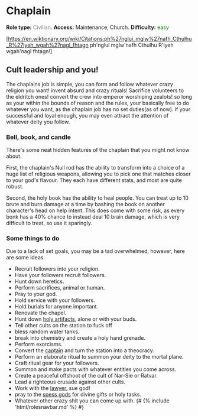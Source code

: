 # Chaplain
**Role type:** <font color= "#808080">Civilian</font>. **Access:** Maintenance, Church. **Difficulty:** <font color="Green">easy</font>


[https://en.wiktionary.org/wiki/Citations:ph%27nglui_mglw%27nafh_Cthulhu_R%27lyeh_wgah%27nagl_fhtagn ph'nglui mglw'nafh Cthulhu R'lyeh wgah'nagl fhtagn!]


## Cult leadership and you!

The chaplains job is simple, you can form and follow whatever crazy religion you want! invent absurd and crazy rituals! Sacrifice volunteers to the eldritch ones! convert the crew into emperor worshiping zealots! so long as your within the bounds of reason and the rules, your basically free to do whatever you want, as the chaplain job has no set duties(as of now). if your successful and loyal enough, you may even attract the attention of whatever deity you follow.

### Bell, book, and candle

There's some neat hidden features of the chaplain that you might not know about.

First, the chaplain's Null rod has the ability to transform into a choice of a huge list of religious weapons, allowing you to pick one that matches closer to your god's flavour. They each have different stats, and most are quite robust.

Second, the holy book has the ability to heal people. You can treat up to 10 brute and burn damage at a time by bashing the book on another character's head on help intent. This does come with some risk, as every bonk has a 40% chance to instead deal 10 brain damage, which is very difficult to treat, so use it sparingly.

### Some things to do

Due to a lack of set goals, you may be a tad overwhelmed, however, here are some ideas

* Recruit followers into your religion.
* Have your followers recruit followers.
* Hunt down heretics.
* Perform sacrifices, animal or human.
* Pray to your god.
* Hold service with your followers.
* Hold burials for anyone important.
* Renovate the chapel.
* Hunt down [holy artifacts](Asteroid.md), alone or with your buds.
* Tell other cults on the station to fuck off
* bless random water tanks.
* break into chemistry and create a holy hand grenade.
* Perform exorcisms.
* Convert the [captain](Captain.md) and turn the station into a theocracy.
* Perform an elaborate ritual to summon your deity to the mortal plane.
* Craft ritual gear for your followers.
* Summon and make pacts with whatever entities you come across.
* Create a peaceful offshoot of the cult of Nar-Sie or Ratvar.
* Lead a righteous crusade against other cults.
* Work with the [lawyer](Lawyer.md), sue god!
* pray to the [spess gods](Admin.md) for divine gifts or holy tasks.
* Whatever other crazy shit you can come up with.
{# {% include 'html/rolesnavbar.md' %} #}
